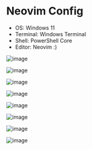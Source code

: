 # Neovim Config

- OS: Windows 11
- Terminal: Windows Terminal
- Shell: PowerShell Core
- Editor: Neovim :)

![image](https://user-images.githubusercontent.com/59997405/208242383-16746991-f510-4290-ab1a-8f306f0889ae.png)

![image](https://user-images.githubusercontent.com/59997405/208242393-903fd676-102b-473c-bd1b-5298423c83f4.png)

![image](https://user-images.githubusercontent.com/59997405/208242400-ee525080-8e4d-4b23-b50f-4266ea488bda.png)

![image](https://user-images.githubusercontent.com/59997405/208308028-8ca40ca5-9e4d-425a-9100-5b692e3b4e36.png)

![image](https://user-images.githubusercontent.com/59997405/208308050-0476b321-8883-4416-9bfd-cd033e07be25.png)

![image](https://user-images.githubusercontent.com/59997405/208308091-402b9238-a804-4229-bc31-f800a2b49643.png)

![image](https://user-images.githubusercontent.com/59997405/208308113-3ecfd34e-0fa4-455d-b2d6-c986dfcd42c9.png)

![image](https://user-images.githubusercontent.com/59997405/208308312-c5c14c4b-53c0-4a3b-a1ce-8403020be06c.png)
